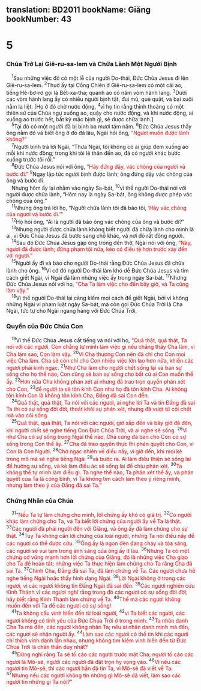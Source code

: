 translation: BD2011
bookName: Giăng 
bookNumber: 43
-------

<div class="title"><h1>5</h1><h3>Chúa Trở Lại Giê-ru-sa-lem và Chữa Lành Một Người Bịnh</h3></div>
<span class="verse gi_5_1"> <sup>1</sup>Sau những việc đó có một lễ của người Do-thái, Ðức Chúa Jesus đi lên Giê-ru-sa-lem. </span>
<span class="verse gi_5_2"><sup>2</sup>Thuở ấy tại Cổng Chiên ở Giê-ru-sa-lem có một cái ao, tiếng Hê-bơ-rơ gọi là Bết-xa-tha; quanh ao có năm vòm hành lang. </span>
<span class="verse gi_5_3"><sup>3</sup>Dưới các vòm hành lang ấy có nhiều người bịnh tật, đui mù, què quặt, và bại xuội nằm la liệt. [Họ ở đó chờ nước động, </span>
<span class="verse gi_5_4"><sup>4</sup>vì họ tin rằng thỉnh thoảng có một thiên sứ của Chúa ngự xuống ao, quậy cho nước động, và khi nước động, ai xuống ao trước hết, bất kỳ mắc bịnh gì, sẽ được chữa lành.] <br/></span>
<span class="verse gi_5_5"> <sup>5</sup>Tại đó có một người đã bị bịnh ba mươi tám năm. </span>
<span class="verse gi_5_6"><sup>6</sup>Ðức Chúa Jesus thấy ông nằm đó và biết ông ở đó đã lâu, Ngài hỏi ông, <font color="red">“Ngươi muốn được lành không?”</font><br/></span>
<span class="verse gi_5_7"> <sup>7</sup>Người bịnh trả lời Ngài, “Thưa Ngài, tôi không có ai giúp đem xuống ao mỗi khi nước động; trong khi tôi lê thân đến ao, đã có người khác bước xuống trước tôi rồi.”<br/></span>
<span class="verse gi_5_8"> <sup>8</sup>Ðức Chúa Jesus nói với ông, <font color="red">“Hãy đứng dậy, vác chõng của ngươi và bước đi.”</font></span>
<span class="verse gi_5_9"><sup>9</sup>Ngay lập tức người bịnh được lành; ông đứng dậy vác chõng của ông và bước đi. <br/> Nhưng hôm ấy lại nhằm vào ngày Sa-bát, </span>
<span class="verse gi_5_10"><sup>10</sup>vì thế người Do-thái nói với người được chữa lành, “Hôm nay là ngày Sa-bát, ông không được phép vác chõng của ông.”<br/></span>
<span class="verse gi_5_11"> <sup>11</sup>Nhưng ông trả lời họ, “Người chữa lành tôi đã bảo tôi, <font color="red">‘Hãy vác chõng của ngươi và bước đi.’</font>”<br/></span>
<span class="verse gi_5_12"> <sup>12</sup>Họ hỏi ông, “Ai là người đã bảo ông vác chõng của ông và bước đi?”<br/></span>
<span class="verse gi_5_13"> <sup>13</sup>Nhưng người được chữa lành không biết người đã chữa lành cho mình là ai, vì Ðức Chúa Jesus đã bước sang chỗ khác, và nơi đó rất đông người.<br/></span>
<span class="verse gi_5_14"> <sup>14</sup>Sau đó Ðức Chúa Jesus gặp ông trong đền thờ, Ngài nói với ông, <font color="red">“Này, ngươi đã được lành; đừng phạm tội nữa, kẻo có điều tệ hơn trước xảy đến với ngươi.”</font><br/></span>
<span class="verse gi_5_15"> <sup>15</sup>Người ấy đi và báo cho người Do-thái rằng Ðức Chúa Jesus đã chữa lành cho ông. </span>
<span class="verse gi_5_16"><sup>16</sup>Vì cớ đó người Do-thái làm khó dễ Ðức Chúa Jesus và tìm cách giết Ngài, vì Ngài đã làm những việc ấy trong ngày Sa-bát. </span>
<span class="verse gi_5_17"><sup>17</sup>Nhưng Ðức Chúa Jesus nói với họ, <font color="red">“Cha Ta làm việc cho đến bây giờ, và Ta cũng làm vậy.”</font><br/></span>
<span class="verse gi_5_18"> <sup>18</sup>Vì thế người Do-thái lại càng kiếm mọi cách để giết Ngài, bởi vì không những Ngài vi phạm luật ngày Sa-bát, mà còn gọi Ðức Chúa Trời là Cha Ngài, tức tự cho Ngài ngang hàng với Ðức Chúa Trời.<br/></span>
<div class="title"><h3>Quyền của Ðức Chúa Con</h3></div>
<span class="verse gi_5_19"> <sup>19</sup>Vì thế Ðức Chúa Jesus cất tiếng và nói với họ, <font color="red">“Quả thật, quả thật, Ta nói với các ngươi, Con chẳng tự mình làm việc gì nếu chẳng thấy Cha làm, vì Cha làm sao, Con làm vậy. </font></span>
<span class="verse gi_5_20"><sup>20</sup><font color="red">Vì Cha thương Con nên đã chỉ cho Con mọi việc Cha làm. Cha sẽ còn chỉ cho Con nhiều việc lớn lao hơn nữa, khiến các ngươi phải kinh ngạc. </font></span>
<span class="verse gi_5_21"><sup>21</sup><font color="red">Như Cha làm cho người chết sống lại và ban sự sống cho họ thế nào, Con cũng sẽ ban sự sống cho bất cứ ai Con muốn thể ấy. </font></span>
<span class="verse gi_5_22"><sup>22</sup><font color="red">Hơn nữa Cha không phán xét ai nhưng đã trao trọn quyền phán xét cho Con, </font></span>
<span class="verse gi_5_23"><sup>23</sup><font color="red">để người ta sẽ tôn kính Con như họ đã tôn kính Cha. Ai không tôn kính Con là không tôn kính Cha, Ðấng đã sai Con đến.</font><br/></span>
<span class="verse gi_5_24"> <sup>24</sup><font color="red">Quả thật, quả thật, Ta nói với các ngươi, ai nghe lời Ta và tin Ðấng đã sai Ta thì có sự sống đời đời, thoát khỏi sự phán xét, nhưng đã vượt từ cõi chết mà vào cõi sống.</font><br/></span>
<span class="verse gi_5_25"> <sup>25</sup><font color="red">Quả thật, quả thật, Ta nói với các ngươi, giờ sắp đến và bây giờ đã đến, khi người chết sẽ nghe tiếng Con Ðức Chúa Trời, và ai nghe sẽ sống. </font></span>
<span class="verse gi_5_26"><sup>26</sup><font color="red">Vì như Cha có sự sống trong Ngài thể nào, Cha cũng đã ban cho Con có sự sống trong Con thể ấy. </font></span>
<span class="verse gi_5_27"><sup>27</sup><font color="red">Cha đã trao quyền thực thi phán quyết cho Con, vì Con là Con Người. </font></span>
<span class="verse gi_5_28"><sup>28</sup><font color="red">Chớ ngạc nhiên về điều nầy, vì giờ đến, khi mọi kẻ trong mồ mả sẽ nghe tiếng Ngài </font></span>
<span class="verse gi_5_29"><sup>29</sup><font color="red">và bước ra. Ai làm điều thiện sẽ sống lại để hưởng sự sống, và kẻ làm điều ác sẽ sống lại để chịu phán xét. </font></span>
<span class="verse gi_5_30"><sup>30</sup><font color="red">Ta không thể tự mình làm điều gì. Ta nghe thể nào, Ta phán xét thể ấy, và phán quyết của Ta là công bình, vì Ta không tìm cách làm theo ý riêng mình, nhưng làm theo ý của Ðấng đã sai Ta.”</font><br/></span>
<div class="title"><h3>Chứng Nhân của Chúa</h3></div>
<span class="verse gi_5_31"> <sup>31</sup><font color="red">“Nếu Ta tự làm chứng cho mình, lời chứng ấy khó có giá trị. </font></span>
<span class="verse gi_5_32"><sup>32</sup><font color="red">Có người khác làm chứng cho Ta, và Ta biết lời chứng của người ấy về Ta là thật. </font></span>
<span class="verse gi_5_33"><sup>33</sup><font color="red">Các ngươi đã phái người đến với Giăng, và ông ấy đã làm chứng cho sự thật. </font></span>
<span class="verse gi_5_34"><sup>34</sup><font color="red">Tuy Ta không cần lời chứng của loài người, nhưng Ta nói điều nầy để các ngươi có thể được cứu. </font></span>
<span class="verse gi_5_35"><sup>35</sup><font color="red">Ông ấy là ngọn đèn đang cháy và tỏa sáng, các ngươi sẽ vui tạm trong ánh sáng của ông ấy ít lâu. </font></span>
<span class="verse gi_5_36"><sup>36</sup><font color="red">Nhưng Ta có một chứng cớ vững mạnh hơn lời chứng của Giăng, đó là những việc Cha giao cho Ta để hoàn tất; những việc Ta thực hiện làm chứng cho Ta rằng Cha đã sai Ta. </font></span>
<span class="verse gi_5_37"><sup>37</sup><font color="red">Chính Cha, Ðấng đã sai Ta, đã làm chứng về Ta. Các ngươi chưa hề nghe tiếng Ngài hoặc thấy hình dạng Ngài. </font></span>
<span class="verse gi_5_38"><sup>38</sup><font color="red">Lời Ngài không ở trong các ngươi, vì các ngươi không tin Ðấng Ngài đã sai đến. </font></span>
<span class="verse gi_5_39"><sup>39</sup><font color="red">Các ngươi nghiên cứu Kinh Thánh vì các ngươi nghĩ rằng trong đó các ngươi có sự sống đời đời; hãy biết rằng Kinh Thánh làm chứng về Ta. </font></span>
<span class="verse gi_5_40"><sup>40</sup><font color="red">Thế mà các ngươi không muốn đến với Ta để các ngươi có sự sống!</font><br/></span>
<span class="verse gi_5_41"> <sup>41</sup><font color="red">Ta không cầu vinh hiển đến từ loài người, </font></span>
<span class="verse gi_5_42"><sup>42</sup><font color="red">vì Ta biết các ngươi, các ngươi không có tình yêu của Ðức Chúa Trời ở trong mình. </font></span>
<span class="verse gi_5_43"><sup>43</sup><font color="red">Ta nhân danh Cha Ta mà đến, các ngươi không nhận Ta; nếu ai nhân danh mình mà đến, các ngươi sẽ nhận người ấy. </font></span>
<span class="verse gi_5_44"><sup>44</sup><font color="red">Làm sao các ngươi có thể tin khi các ngươi chỉ thích vinh danh lẫn nhau, nhưng không tìm kiếm vinh hiển đến từ Ðức Chúa Trời là chân thần duy nhất?</font><br/></span>
<span class="verse gi_5_45"> <sup>45</sup><font color="red">Ðừng nghĩ rằng Ta sẽ tố cáo các ngươi trước mặt Cha; người tố cáo các ngươi là Mô-sê, người các ngươi đã đặt trọn hy vọng vào. </font></span>
<span class="verse gi_5_46"><sup>46</sup><font color="red">Vì nếu các ngươi tin Mô-sê, thì các ngươi hẳn đã tin Ta, vì Mô-sê đã viết về Ta. </font></span>
<span class="verse gi_5_47"><sup>47</sup><font color="red">Nhưng nếu các ngươi không tin những gì Mô-sê đã viết, làm sao các ngươi tin những gì Ta nói?”</font><br/></span>

